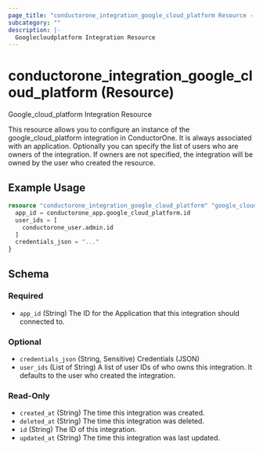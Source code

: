 ```yaml
---
page_title: "conductorone_integration_google_cloud_platform Resource - terraform-provider-conductorone"
subcategory: ""
description: |-
  Googlecloudplatform Integration Resource
---
```


# conductorone_integration_google_cloud_platform (Resource)

Google_cloud_platform Integration Resource

This resource allows you to configure an instance of the google_cloud_platform integration in ConductorOne.
It is always associated with an application. Optionally you can specify the list of users who are owners of the integration.
If owners are not specified, the integration will be owned by the user who created the resource.

## Example Usage

```terraform
resource "conductorone_integration_google_cloud_platform" "google_cloud_platform" {
  app_id = conductorone_app.google_cloud_platform.id
  user_ids = [
    conductorone_user.admin.id
  ]
  credentials_json = "..."
}
```

<!-- schema generated by tfplugindocs -->
## Schema

### Required

- `app_id` (String) The ID for the Application that this integration should connected to.

### Optional

- `credentials_json` (String, Sensitive) Credentials (JSON)
- `user_ids` (List of String) A list of user IDs of who owns this integration. It defaults to the user who created the integration.

### Read-Only

- `created_at` (String) The time this integration was created.
- `deleted_at` (String) The time this integration was deleted.
- `id` (String) The ID of this integration.
- `updated_at` (String) The time this integration was last updated.
